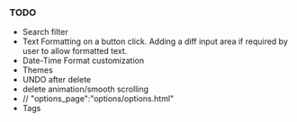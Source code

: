 ### TODO
- Search filter
- Text Formatting on a button click. Adding a diff input area if required by user to allow formatted text.
- Date-Time Format customization
- Themes
- UNDO after delete
- delete animation/smooth scrolling
- // "options_page":"options/options.html"
- Tags

